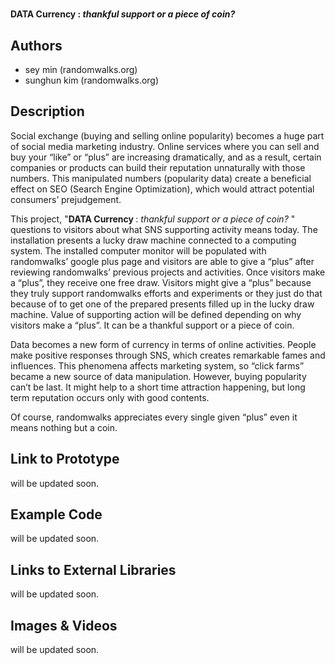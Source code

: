 # 
<h4> DATA Currency : <i>thankful support or a piece of coin? </i>

## Authors
- sey min (randomwalks.org)
- sunghun kim (randomwalks.org)

## Description
Social exchange (buying and selling online popularity) becomes a huge part of social media marketing industry. Online services where you can sell and buy  your “like” or “plus” are increasing dramatically, and as a result, certain companies or products can build their reputation unnaturally with those numbers. This manipulated numbers (popularity data) create a beneficial effect on SEO (Search Engine Optimization), which would attract  potential consumers’ prejudgement.

This project, "<strong>DATA Currency </strong> : <i>thankful support or a piece of coin? </i>" questions to visitors about what SNS supporting activity means today. The installation presents a lucky draw machine connected to a computing system. The installed computer monitor will be populated with randomwalks’ google plus page and visitors are able to give a “plus” after reviewing randomwalks’ previous projects and activities. Once visitors make a “plus”, they receive one free draw. Visitors might give a “plus” because they truly support randomwalks efforts and experiments or they just do that because of to get one of the prepared presents filled up in the lucky draw machine. Value of supporting action will be defined depending on why visitors make a “plus”. It can be a thankful support or a piece of coin. 

Data becomes a new form of currency in terms of online activities. People make positive responses through SNS, which creates remarkable fames and influences. This phenomena affects marketing system, so “click farms” became a new source of data manipulation. However, buying popularity can’t be last. It might help to a short time attraction happening, but long term reputation occurs only with good contents. 

Of course, randomwalks appreciates every single given “plus” even it means nothing but a coin.


## Link to Prototype
will be updated soon.


## Example Code
will be updated soon.

## Links to External Libraries
will be updated soon.

## Images & Videos
will be updated soon.
